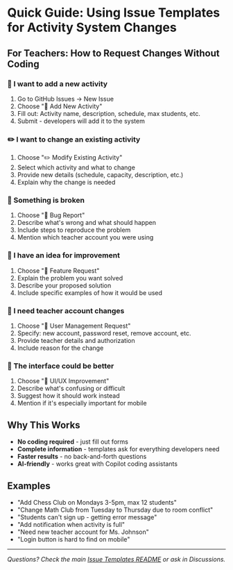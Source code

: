 # Quick Guide: Using Issue Templates for Activity System Changes

## For Teachers: How to Request Changes Without Coding

### 🎯 I want to add a new activity
1. Go to GitHub Issues → New Issue
2. Choose "🎯 Add New Activity"
3. Fill out: Activity name, description, schedule, max students, etc.
4. Submit - developers will add it to the system

### ✏️ I want to change an existing activity
1. Choose "✏️ Modify Existing Activity"
2. Select which activity and what to change
3. Provide new details (schedule, capacity, description, etc.)
4. Explain why the change is needed

### 🐛 Something is broken
1. Choose "🐛 Bug Report"
2. Describe what's wrong and what should happen
3. Include steps to reproduce the problem
4. Mention which teacher account you were using

### 🚀 I have an idea for improvement
1. Choose "🚀 Feature Request"  
2. Explain the problem you want solved
3. Describe your proposed solution
4. Include specific examples of how it would be used

### 👥 I need teacher account changes
1. Choose "👥 User Management Request"
2. Specify: new account, password reset, remove account, etc.
3. Provide teacher details and authorization
4. Include reason for the change

### 🎨 The interface could be better
1. Choose "🎨 UI/UX Improvement"
2. Describe what's confusing or difficult
3. Suggest how it should work instead
4. Mention if it's especially important for mobile

## Why This Works

- **No coding required** - just fill out forms
- **Complete information** - templates ask for everything developers need
- **Faster results** - no back-and-forth questions
- **AI-friendly** - works great with Copilot coding assistants

## Examples

- "Add Chess Club on Mondays 3-5pm, max 12 students"
- "Change Math Club from Tuesday to Thursday due to room conflict"
- "Students can't sign up - getting error message"
- "Add notification when activity is full"
- "Need new teacher account for Ms. Johnson"
- "Login button is hard to find on mobile"

---
*Questions? Check the main [Issue Templates README](.github/ISSUE_TEMPLATE/README.md) or ask in Discussions.*